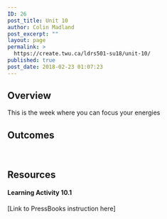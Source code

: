 ```yaml
---
ID: 26
post_title: Unit 10
author: Colin Madland
post_excerpt: ""
layout: page
permalink: >
  https://create.twu.ca/ldrs501-su18/unit-10/
published: true
post_date: 2018-02-23 01:07:23
---
```

<h2>Overview</h2>

This is the week where you can focus your energies

<h2>Outcomes</h2>

&nbsp;

<h2>Resources</h2>

<h4>Learning Activity 10.1</h4>

[Link to PressBooks instruction here]